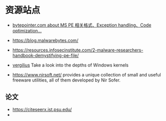 # 资源站点

- [bytepointer.com about MS PE 相关格式、Exception handling、Code optimization...](http://bytepointer.com/resources/index.htm)

- https://blog.malwarebytes.com/
- https://resources.infosecinstitute.com/2-malware-researchers-handbook-demystifying-pe-file/

- [ vergilius](https://www.vergiliusproject.com/)  Take a look into the depths of
Windows kernels

- https://www.nirsoft.net/  provides a unique collection of small and useful freeware utilities, all of them developed by Nir Sofer.
## 论文

- https://citeseerx.ist.psu.edu/
- 
